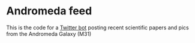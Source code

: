 # Andromeda feed

This is the code for a [Twitter bot](https://twitter.com/AndromedaFeed) posting recent scientific papers and pics from the Andromeda Galaxy (M31)
